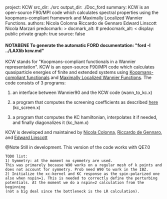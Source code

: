 project: KCW
src_dir: ./src
output_dir: ./Doc_ford
summary: KCW is an open-source F90/MPI code which calculates spectral properties using the koopmans-compliant framework and Maximally Localized Wannier Functions.
authors: Nicola Colonna
         Riccardo de Gennaro
         Edward Linscott
         Nicola Marzari
predocmark: >
docmark_alt: #
predocmark_alt: <
display: public
         private
graph: true
source: false

#### NOTABENE To generate the automatic FORD documentation: "ford -I ../LAXlib kcw.md"

KCW stands for "Koopmans-compliant functionals in a Wannier representation". KCW is an open-source F90/MPI 
code which calculates quasiparticle energies of finite and extended systems using
[Koopmans-compliant functionals](https://journals.aps.org/prx/abstract/10.1103/PhysRevX.8.021051)
and [Maximally Localized Wannier Functions](http://journals.aps.org/prb/abstract/10.1103/PhysRevB.56.12847).
The code consists of 3 programs:

1) an interface between Wannier90 and the KCW code (wann_to_kc.x) 

2) a program that computes the screening coefficients as described [here](https://pubs.acs.org/doi/abs/10.1021/acs.jctc.7b01116) (kc_screen.x)

3) a program that computes the KC hamiltonian, interpolates it if needed, and finally diagonalizes it (kc_ham.x) 

KCW is developed and maintained by [Nicola Colonna](https://www.psi.ch/en/lns/people/nicola-colonna),  [Riccardo de Gennaro](https://people.epfl.ch/riccardo.degennaro), and [Edward Linscott](https://people.epfl.ch/edward.linscott)

@Note
Still in development. This version of the code works with QE7.0

	TODO list: 
	1) Symmetry: at the moment no symmetry are used. 
	This was primarely because W90 works on a regular mesh of k points and 
	does not account for symmetry. Prob need W90 to work in the IBZ.
	2) Initialize the xc-kernel and KC response as the spin-polarized one 
	also when nspin=1. This is needed to correctly define the perturbing
	potentials. At the moment we do a nspin=2 calculation from the beginning
	(not a big deal since the bottleneck is the LR calculation).

